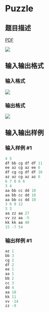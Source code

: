 # Puzzle

## 题目描述

[problemUrl]: https://uva.onlinejudge.org/index.php?option=com_onlinejudge&Itemid=8&category=862&page=show_problem&problem=4832

[PDF](https://uva.onlinejudge.org/external/129/p12953.pdf)

![](https://cdn.luogu.com.cn/upload/vjudge_pic/UVA12953/b1b641231f475350a27c4291e41e403a2d5cfdba.png)

## 输入输出格式

### 输入格式

![](https://cdn.luogu.com.cn/upload/vjudge_pic/UVA12953/4585a72508979603d31ee3d4486a49658d7b9a03.png)

### 输出格式

![](https://cdn.luogu.com.cn/upload/vjudge_pic/UVA12953/97b28d4f446aee0268311e7255f9b43db95b3b31.png)

## 输入输出样例

### 输入样例 #1

```cpp
4 5
df bb cg df df 11
ee az cg az ee 6
df cg cg df df 10
az az cg az az 6
6 7 8 6 6
3 4
aa bb cc dd 10
aa bb cc dd 10
aa bb cc dd 10
3 6 9 12
3 3
aa zz aa 27
vv zz aa -5
kk kk aa 40
15 -7 54
```


### 输出样例 #1

```cpp
az 1
bb 3
cg 2
df 2
ee 1
aa 1
bb 2
cc 3
dd 4
aa 18
kk 11
vv -14
zz -9
```


